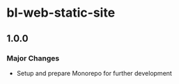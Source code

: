 # bl-web-static-site

## 1.0.0
### Major Changes

- Setup and prepare Monorepo for further development
